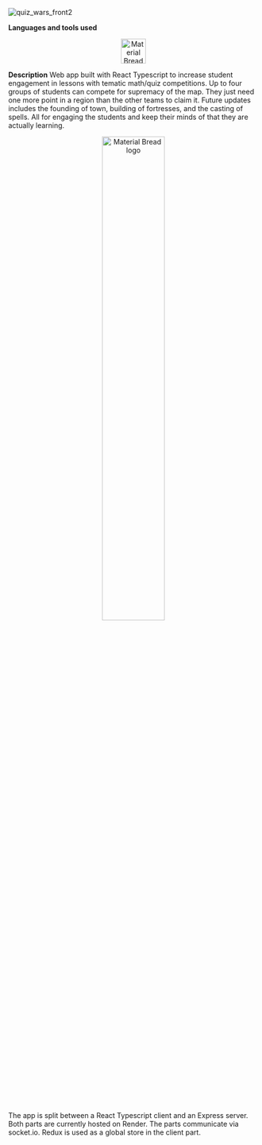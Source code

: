 ![quiz_wars_front2](https://user-images.githubusercontent.com/16481598/221396979-1ca7fcc4-8944-4432-99c9-0c9a10697ef5.png)


**Languages and tools used**

<p align="center">
  <img height="50px" src="https://user-images.githubusercontent.com/16481598/221396981-3e7e1f14-058b-4be4-9ee0-795e4b072185.png" alt="Material Bread logo">
</p>



**Description**
Web app built with React Typescript to increase student engagement in lessons with tematic math/quiz competitions. Up to four groups of students can compete for supremacy of the map. They just need one more point in a region than the other teams to claim it.  Future updates includes the founding of town, building of fortresses, and the casting of spells. All for engaging the students and keep their minds of that they are actually learning.  





<p align="center">
  <img width="50%" src="https://user-images.githubusercontent.com/16481598/221397460-579ffbc7-e019-4eae-90fc-be2ff13ede73.gif" alt="Material Bread logo">
</p>



The app is split between a React Typescript client and an Express server. Both parts are currently hosted
on Render. The parts communicate via socket.io. Redux is used as a global store in the client part.

